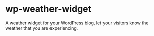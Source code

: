 # wp-weather-widget
A weather widget for your WordPress blog, let your visitors know the weather that you are experiencing.
